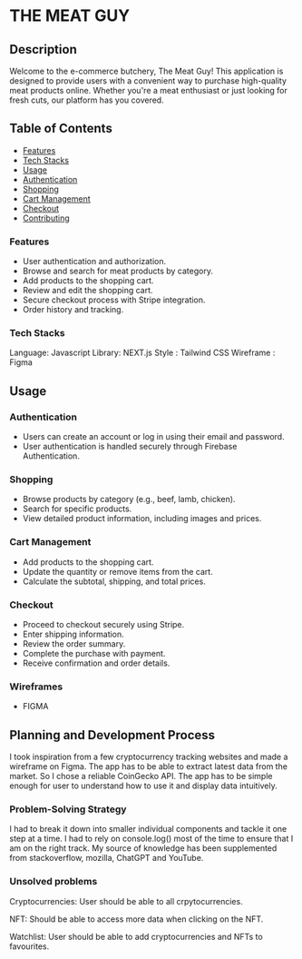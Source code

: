 # THE MEAT GUY

## Description

Welcome to the e-commerce butchery, The Meat Guy! This application is designed to provide users with a convenient way to purchase high-quality meat products online. Whether you're a meat enthusiast or just looking for fresh cuts, our platform has you covered.

## Table of Contents
- [Features](#features)
- [Tech Stacks](#tech-stacks)
- [Usage](#usage)
- [Authentication](#authentication)
- [Shopping](#shopping)
- [Cart Management](#cart-management)
- [Checkout](#checkout)
- [Contributing](#contributing)

### Features

- User authentication and authorization.
- Browse and search for meat products by category.
- Add products to the shopping cart.
- Review and edit the shopping cart.
- Secure checkout process with Stripe integration.
- Order history and tracking.

### Tech Stacks

Language: Javascript
Library: NEXT.js
Style : Tailwind CSS
Wireframe : Figma

## Usage
### Authentication

- Users can create an account or log in using their email and password.
- User authentication is handled securely through Firebase Authentication.

### Shopping

- Browse products by category (e.g., beef, lamb, chicken).
- Search for specific products.
- View detailed product information, including images and prices.

### Cart Management

- Add products to the shopping cart.
- Update the quantity or remove items from the cart.
- Calculate the subtotal, shipping, and total prices.

### Checkout

- Proceed to checkout securely using Stripe.
- Enter shipping information.
- Review the order summary.
- Complete the purchase with payment.
- Receive confirmation and order details.

### Wireframes
 - FIGMA


## Planning and Development Process

I took inspiration from a few cryptocurrency tracking websites and made a wireframe on Figma. The app has to be able to extract latest data from the market. So I chose a reliable CoinGecko API. The app has to be simple enough for user to understand how to use it and display data intuitively.

### Problem-Solving Strategy

I had to break it down into smaller individual components and tackle it one step at a time. I had to rely on console.log() most of
the time to ensure that I am on the right track. My source of knowledge has been supplemented from stackoverflow, mozilla, ChatGPT and YouTube.

### Unsolved problems

Cryptocurrencies: User should be able to all crpytocurrencies.

NFT: Should be able to access more data when clicking on the NFT.

Watchlist: User should be able to add cryptocurrencies and NFTs to favourites.